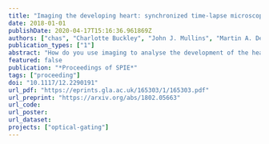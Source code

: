 ```yaml
---
title: "Imaging the developing heart: synchronized time-lapse microscopy during developmental changes"
date: 2018-01-01
publishDate: 2020-04-17T15:16:36.961869Z
authors: ["chas", "Charlotte Buckley", "John J. Mullins", "Martin A. Denvir", "Jonathan Taylor"]
publication_types: ["1"]
abstract: "How do you use imaging to analyse the development of the heart, which not only changes shape but also undergoes constant, high-speed, quasi-periodic changes? We have integrated ideas from prospective and retrospective optical gating to capture long-term, phase-locked developmental time-lapse videos. In this paper we demonstrate the success of this approach over a key developmental time period: heart looping, where large changes in heart shape prevent previous prospective gating approaches from capturing phase- locked videos. We use the comparison with other approaches to In Vivo heart imaging to highlight the importance of collecting the most appropriate data for the biological question."
featured: false
publication: "*Proceedings of SPIE*"
tags: ["proceeding"]
doi: "10.1117/12.2290191"
url_pdf: "https://eprints.gla.ac.uk/165303/1/165303.pdf"
url_preprint: "https://arxiv.org/abs/1802.05663"
url_code:
url_poster:
url_dataset:
projects: ["optical-gating"]
---
```


